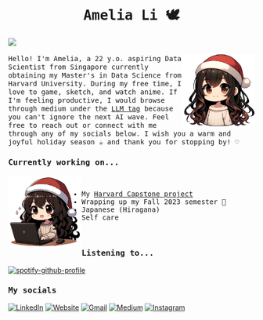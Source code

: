 <h1 align="center"><samp>Amelia Li 🕊️</samp></h1>

![](https://komarev.com/ghpvc/?username=amelialwx&color=f0aace&style=for-the-badge) 

<img src="assets/img/christmas1.png" align="right" style="width: 150px; vertical-align: top;">

<p><samp>
Hello! I'm Amelia, a 22 y.o. aspiring Data Scientist from Singapore currently obtaining my Master's in Data Science from Harvard University. During my free time, I love to game, sketch, and watch anime. If I'm feeling productive, I would browse through medium under the <a href="https://medium.com/tag/llm">LLM tag</a> because you can't ignore the next AI wave. Feel free to reach out or connect with me through any of my socials below. I wish you a warm and joyful holiday season ☕ and thank you for stopping by! ♡
</samp></p>

<h3><samp>Currently working on...</samp></h3>

<img src="assets/img/christmas2.png" align="left" style="width: 150px;">
<samp>
  <br>
  <ul>
    <li>My <a href="https://github.com/amelialwx/TNC-Capstone">Harvard Capstone project</a></li>
    <li>Wrapping up my Fall 2023 semester 🎉</li>
    <li>Japanese (Hiragana)</li>
    <li>Self care</li>
  </ul>
  <br>
</samp>

<h3><samp>Listening to...</samp></h3>

[![spotify-github-profile](https://spotify-github-profile.vercel.app/api/view?uid=iamcryb4by&cover_image=true&theme=novatorem&show_offline=true&background_color=121212&interchange=true&bar_color=53b14f&bar_color_cover=false)](https://github.com/kittinan/spotify-github-profile)

<h3><samp>My socials</samp></h3>

[![LinkedIn](https://img.shields.io/badge/LinkedIn-0077B5?style=for-the-badge&logo=linkedin&logoColor=white)](https://linkedin.com/in/amelialwx)
[![Website](https://img.shields.io/badge/website-000000?style=for-the-badge&logo=About.me&logoColor=white)](https://amelialwx.github.io)
[![Gmail](https://img.shields.io/badge/Gmail-D14836?style=for-the-badge&logo=gmail&logoColor=white)](mailto:weixili@g.harvard.edu)
[![Medium](https://img.shields.io/badge/Medium-12100E?style=for-the-badge&logo=medium&logoColor=white)](https://amelialwx.medium.com)
[![Instagram](https://img.shields.io/badge/Instagram-E4405F?style=for-the-badge&logo=instagram&logoColor=white)](https://instagram.com/dplyrr)